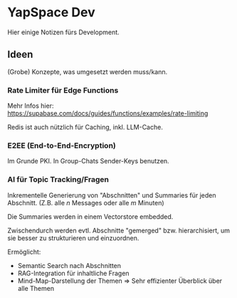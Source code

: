 # YapSpace Dev
Hier einige Notizen fürs Development.

## Ideen
(Grobe) Konzepte, was umgesetzt werden muss/kann.

### Rate Limiter für Edge Functions
Mehr Infos hier: https://supabase.com/docs/guides/functions/examples/rate-limiting

Redis ist auch nützlich für Caching, inkl. LLM-Cache.

### E2EE (End-to-End-Encryption)
Im Grunde PKI. In Group-Chats Sender-Keys benutzen.

### AI für Topic Tracking/Fragen
Inkrementelle Generierung von "Abschnitten" und Summaries für jeden Abschnitt.
(Z.B. alle *n* Messages oder alle *m* Minuten)

Die Summaries werden in einem Vectorstore embedded.

Zwischendurch werden evtl. Abschnitte "gemerged" bzw. hierarchisiert,
um sie besser zu strukturieren und einzuordnen.

Ermöglicht:
- Semantic Search nach Abschnitten
- RAG-Integration für inhaltliche Fragen
- Mind-Map-Darstellung der Themen
  => Sehr effizienter Überblick über alle Themen
